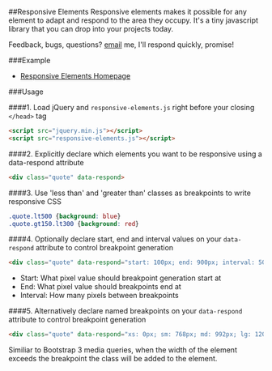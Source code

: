 ##Responsive Elements
Responsive elements makes it possible for any element to adapt and respond to the area they occupy. It's a tiny javascript library that you can drop into your projects today.

Feedback, bugs, questions? [email](mailto:contact@kumailht.com) me, I'll respond quickly, promise!

###Example
- [Responsive Elements Homepage](http://kumailht.com/responsive-elements/)

###Usage

####1. Load jQuery and `responsive-elements.js` right before your closing `</head>` tag

```html
<script src="jquery.min.js"></script>
<script src="responsive-elements.js"></script>
```

####2. Explicitly declare which elements you want to be responsive using a data-respond attribute

```html
<div class="quote" data-respond>
```

####3. Use 'less than' and 'greater than' classes as breakpoints to write responsive CSS
```css
.quote.lt500 {background: blue}
.quote.gt150.lt300 {background: red}
```

####4. Optionally declare start, end and interval values on your `data-respond` attribute to control breakpoint generation
```html
<div class="quote" data-respond="start: 100px; end: 900px; interval: 50px;">
```
- Start: What pixel value should breakpoint generation start at
- End: What pixel value should breakpoints end at
- Interval: How many pixels between breakpoints

####5. Alternatively declare named breakpoints on your `data-respond` attribute to control breakpoint generation
```html
<div class="quote" data-respond="xs: 0px; sm: 768px; md: 992px; lg: 1200px;">
```
Similiar to Bootstrap 3 media queries, when the width of the element exceeds the breakpoint the
class will be added to the element.